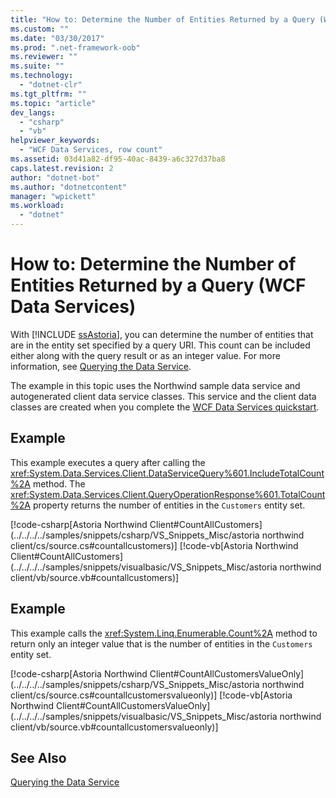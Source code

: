 ```yaml
---
title: "How to: Determine the Number of Entities Returned by a Query (WCF Data Services)"
ms.custom: ""
ms.date: "03/30/2017"
ms.prod: ".net-framework-oob"
ms.reviewer: ""
ms.suite: ""
ms.technology: 
  - "dotnet-clr"
ms.tgt_pltfrm: ""
ms.topic: "article"
dev_langs: 
  - "csharp"
  - "vb"
helpviewer_keywords: 
  - "WCF Data Services, row count"
ms.assetid: 03d41a82-df95-40ac-8439-a6c327d37ba8
caps.latest.revision: 2
author: "dotnet-bot"
ms.author: "dotnetcontent"
manager: "wpickett"
ms.workload: 
  - "dotnet"
---
```

# How to: Determine the Number of Entities Returned by a Query (WCF Data Services)
With [!INCLUDE [ssAstoria](../../../../includes/ssastoria-md.md)], you can determine the number of entities that are in the entity set specified by a query URI. This count can be included either along with the query result or as an integer value. For more information, see [Querying the Data Service](../../../../docs/framework/data/wcf/querying-the-data-service-wcf-data-services.md).  
  
 The example in this topic uses the Northwind sample data service and autogenerated client data service classes. This service and the client data classes are created when you complete the [WCF Data Services quickstart](../../../../docs/framework/data/wcf/quickstart-wcf-data-services.md).  
  
## Example  
 This example executes a query after calling the <xref:System.Data.Services.Client.DataServiceQuery%601.IncludeTotalCount%2A> method. The <xref:System.Data.Services.Client.QueryOperationResponse%601.TotalCount%2A> property returns the number of entities in the `Customers` entity set.  
  
 [!code-csharp[Astoria Northwind Client#CountAllCustomers](../../../../samples/snippets/csharp/VS_Snippets_Misc/astoria northwind client/cs/source.cs#countallcustomers)]
 [!code-vb[Astoria Northwind Client#CountAllCustomers](../../../../samples/snippets/visualbasic/VS_Snippets_Misc/astoria northwind client/vb/source.vb#countallcustomers)]  
  
## Example  
 This example calls the <xref:System.Linq.Enumerable.Count%2A> method to return only an integer value that is the number of entities in the `Customers` entity set.  
  
 [!code-csharp[Astoria Northwind Client#CountAllCustomersValueOnly](../../../../samples/snippets/csharp/VS_Snippets_Misc/astoria northwind client/cs/source.cs#countallcustomersvalueonly)]
 [!code-vb[Astoria Northwind Client#CountAllCustomersValueOnly](../../../../samples/snippets/visualbasic/VS_Snippets_Misc/astoria northwind client/vb/source.vb#countallcustomersvalueonly)]  
  
## See Also  
 [Querying the Data Service](../../../../docs/framework/data/wcf/querying-the-data-service-wcf-data-services.md)
